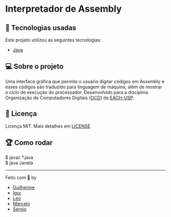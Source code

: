 # Interpretador de Assembly

## :rocket: Tecnologias usadas
Este projeto utilizou as seguintes tecnologias:
- [Java](https://www.java.com/pt_BR/)

## :computer: Sobre o projeto
Uma interface gráfica que permite o usuário digitar códigos em Assembly e esses códigos são traduzido para linguagem de máquina, além de mostrar o ciclo de execução do processador. Desenvolvido para a disciplina Organização de Computadores Digitais ([OCD](https://uspdigital.usp.br/jupiterweb/obterDisciplina?sgldis=ACH2034&codcur=86200&codhab=204)) da [EACH-USP](http://www5.each.usp.br/).

## :memo: Licença
Licença MIT. Mais detalhes em [LICENSE](LICENSE.md)

## :trophy: Como rodar
$ javac *.java  
$ java Janela

---

Feito com :purple_heart: by
- [Guilherme](https://github.com/GuilhermeFernandes01/)
- [Igor](https://github.com/igordearaujo)
- [Leo](https://github.com/lkmatsuda)
- [Marcelo](https://github.com/marcelo2132000)
- [Sérgio](https://github.com/Sergio2500)